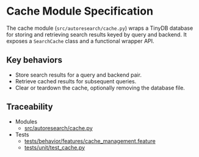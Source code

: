 # Cache Module Specification

The cache module (`src/autoresearch/cache.py`) wraps a TinyDB database
for storing and retrieving search results keyed by query and backend.
It exposes a `SearchCache` class and a functional wrapper API.

## Key behaviors

- Store search results for a query and backend pair.
- Retrieve cached results for subsequent queries.
- Clear or teardown the cache, optionally removing the database file.

## Traceability

- Modules
  - [src/autoresearch/cache.py][m1]
- Tests
  - [tests/behavior/features/cache_management.feature][t1]
  - [tests/unit/test_cache.py][t2]

[m1]: ../../src/autoresearch/cache.py
[t1]: ../../tests/behavior/features/cache_management.feature
[t2]: ../../tests/unit/test_cache.py
